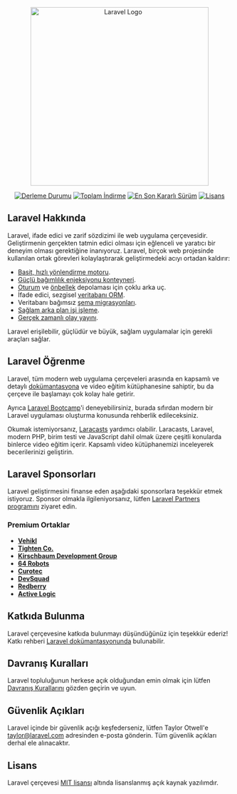 <p align="center"><a href="https://laravel.com" target="_blank"><img src="https://raw.githubusercontent.com/laravel/art/master/logo-lockup/5%20SVG/2%20CMYK/1%20Full%20Color/laravel-logolockup-cmyk-red.svg" width="400" alt="Laravel Logo"></a></p>

<p align="center">
<a href="https://github.com/laravel/framework/actions"><img src="https://github.com/laravel/framework/workflows/tests/badge.svg" alt="Derleme Durumu"></a>
<a href="https://packagist.org/packages/laravel/framework"><img src="https://img.shields.io/packagist/dt/laravel/framework" alt="Toplam İndirme"></a>
<a href="https://packagist.org/packages/laravel/framework"><img src="https://img.shields.io/packagist/v/laravel/framework" alt="En Son Kararlı Sürüm"></a>
<a href="https://packagist.org/packages/laravel/framework"><img src="https://img.shields.io/packagist/l/laravel/framework" alt="Lisans"></a>
</p>

## Laravel Hakkında

Laravel, ifade edici ve zarif sözdizimi ile web uygulama çerçevesidir. Geliştirmenin gerçekten tatmin edici olması için eğlenceli ve yaratıcı bir deneyim olması gerektiğine inanıyoruz. Laravel, birçok web projesinde kullanılan ortak görevleri kolaylaştırarak geliştirmedeki acıyı ortadan kaldırır:

- [Basit, hızlı yönlendirme motoru](https://laravel.com/docs/routing).
- [Güçlü bağımlılık enjeksiyonu konteyneri](https://laravel.com/docs/container).
- [Oturum](https://laravel.com/docs/session) ve [önbellek](https://laravel.com/docs/cache) depolaması için çoklu arka uç.
- İfade edici, sezgisel [veritabanı ORM](https://laravel.com/docs/eloquent).
- Veritabanı bağımsız [şema migrasyonları](https://laravel.com/docs/migrations).
- [Sağlam arka plan işi işleme](https://laravel.com/docs/queues).
- [Gerçek zamanlı olay yayını](https://laravel.com/docs/broadcasting).

Laravel erişilebilir, güçlüdür ve büyük, sağlam uygulamalar için gerekli araçları sağlar.

## Laravel Öğrenme

Laravel, tüm modern web uygulama çerçeveleri arasında en kapsamlı ve detaylı [dokümantasyona](https://laravel.com/docs) ve video eğitim kütüphanesine sahiptir, bu da çerçeve ile başlamayı çok kolay hale getirir.

Ayrıca [Laravel Bootcamp](https://bootcamp.laravel.com)'i deneyebilirsiniz, burada sıfırdan modern bir Laravel uygulaması oluşturma konusunda rehberlik edileceksiniz.

Okumak istemiyorsanız, [Laracasts](https://laracasts.com) yardımcı olabilir. Laracasts, Laravel, modern PHP, birim testi ve JavaScript dahil olmak üzere çeşitli konularda binlerce video eğitim içerir. Kapsamlı video kütüphanemizi inceleyerek becerilerinizi geliştirin.

## Laravel Sponsorları

Laravel geliştirmesini finanse eden aşağıdaki sponsorlara teşekkür etmek istiyoruz. Sponsor olmakla ilgileniyorsanız, lütfen [Laravel Partners programını](https://partners.laravel.com) ziyaret edin.

### Premium Ortaklar

- **[Vehikl](https://vehikl.com)**
- **[Tighten Co.](https://tighten.co)**
- **[Kirschbaum Development Group](https://kirschbaumdevelopment.com)**
- **[64 Robots](https://64robots.com)**
- **[Curotec](https://www.curotec.com/services/technologies/laravel)**
- **[DevSquad](https://devsquad.com/hire-laravel-developers)**
- **[Redberry](https://redberry.international/laravel-development)**
- **[Active Logic](https://activelogic.com)**

## Katkıda Bulunma

Laravel çerçevesine katkıda bulunmayı düşündüğünüz için teşekkür ederiz! Katkı rehberi [Laravel dokümantasyonunda](https://laravel.com/docs/contributions) bulunabilir.

## Davranış Kuralları

Laravel topluluğunun herkese açık olduğundan emin olmak için lütfen [Davranış Kurallarını](https://laravel.com/docs/contributions#code-of-conduct) gözden geçirin ve uyun.

## Güvenlik Açıkları

Laravel içinde bir güvenlik açığı keşfederseniz, lütfen Taylor Otwell'e [taylor@laravel.com](mailto:taylor@laravel.com) adresinden e-posta gönderin. Tüm güvenlik açıkları derhal ele alınacaktır.

## Lisans

Laravel çerçevesi [MIT lisansı](https://opensource.org/licenses/MIT) altında lisanslanmış açık kaynak yazılımdır.

